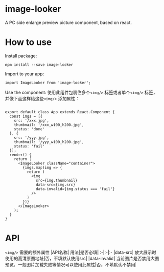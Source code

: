 # image-looker
A PC side enlarge preview picture component, based on react.

# How to use
Install package:
```
npm install --save image-looker
```
Import to your app:
```
import ImageLooker from 'image-looker';
```
Use the component:
使用此组件包裹住多个`<img/>` 标签或者单个`<img/>` 标签，并像下面这样给这些`<img/>` 添加属性：
```

export default class App extends React.Component {
  const imgs = [{
    src: '/xxx.jpg',
    thumbnail: '/xxx_w100_h200.jpg',
    status: 'done'
  }, {
    src: '/yyy.jpg',
    thumbnail: '/yyy_w100_h200.jpg',
    status: 'fail'
  }];
  render() {
    return (
      <ImageLooker className="container">
        {imgs.map(img => {
          return (
            <img
              src={img.thumbnail}
              data-src={img.src}
              data-invalid={img.status === 'fail'}
            />
          )
        })}    
      </ImageLooker>
    );
  }
}
```
# API

`<img/>` 需要的额外属性
|API名称|	用法|是否必填|
:-|:-|:-
|data-src| 放大展示时使用的高清原图地址|否，不填默认使用src|
|data-invalid| 当前图片是否禁用大图预览，一般图片加载失败等情况可以使用此属性|否，不填默认不禁用|
